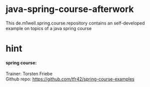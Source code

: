 # java-spring-course-afterwork
This de.m1well.spring.course.repository contains an self-developed example on topics of a java spring course

# hint
#### spring course:
Trainer: Torsten Friebe<br>
Github repo: https://github.com/tfr42/spring-course-examples <br>
